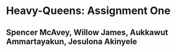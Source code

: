 # Heavy-Queens: Assignment One
## Spencer McAvey, Willow James, Aukkawut Ammartayakun, Jesulona Akinyele
